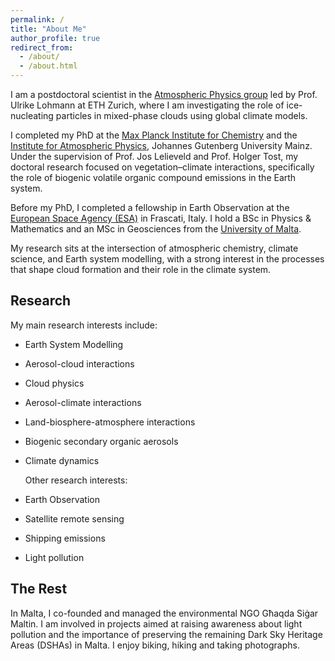 ```yaml
---
permalink: /
title: "About Me"
author_profile: true
redirect_from: 
  - /about/
  - /about.html
---
```




I am a postdoctoral scientist in the [Atmospheric Physics group](https://iac.ethz.ch/group/atmospheric-physics.html) led by Prof. Ulrike Lohmann at ETH Zurich, where I am investigating the role of ice-nucleating particles in mixed-phase clouds using global climate models.

I completed my PhD at the [Max Planck Institute for Chemistry](https://www.mpic.de/2285/en) and the [Institute for Atmospheric Physics](https://www.blogs.uni-mainz.de/fb08-ipa-en/), Johannes Gutenberg University Mainz. Under the supervision of Prof. Jos Lelieveld and Prof. Holger Tost, my doctoral research focused on vegetation–climate interactions, specifically the role of biogenic volatile organic compound emissions in the Earth system.

Before my PhD, I completed a fellowship in Earth Observation at the [European Space Agency (ESA)](https://www.esa.int/) in Frascati, Italy. I hold a BSc in Physics & Mathematics and an MSc in Geosciences from the [University of Malta](https://www.um.edu.mt/).

My research sits at the intersection of atmospheric chemistry, climate science, and Earth system modelling, with a strong interest in the processes that shape cloud formation and their role in the climate system.



## Research

My main research interests include:

- Earth System Modelling
- Aerosol-cloud interactions
- Cloud physics
- Aerosol-climate interactions
- Land-biosphere-atmosphere interactions
- Biogenic secondary organic aerosols
- Climate dynamics

  Other research interests:

- Earth Observation
- Satellite remote sensing
- Shipping emissions
- Light pollution


## The Rest

In Malta, I co-founded and managed the environmental NGO Għaqda Siġar Maltin. I am involved in projects aimed at raising awareness about light pollution and the importance of preserving the remaining Dark Sky Heritage Areas (DSHAs) in Malta. I enjoy biking, hiking and taking photographs.

